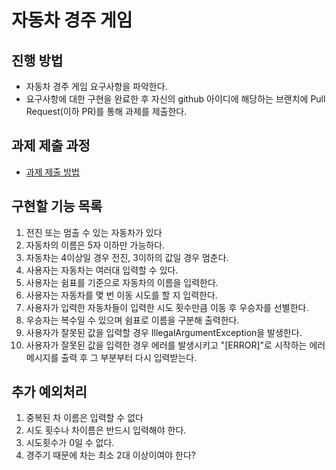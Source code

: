 # 자동차 경주 게임
## 진행 방법
* 자동차 경주 게임 요구사항을 파악한다.
* 요구사항에 대한 구현을 완료한 후 자신의 github 아이디에 해당하는 브랜치에 Pull Request(이하 PR)를 통해 과제를 제출한다.

## 과제 제출 과정
* [과제 제출 방법](https://github.com/next-step/nextstep-docs/tree/master/precourse)

## 구현할 기능 목록
1. 전진 또는 멈출 수 있는 자동차가 있다
2. 자동차의 이름은 5자 이하만 가능하다.
3. 자동차는 4이상일 경우 전진, 3이하의 값일 경우 멈춘다.
4. 사용자는 자동차는 여러대 입력할 수 있다.
5. 사용자는 쉼표를 기준으로 자동차의 이름을 입력한다.
6. 사용자는 자동차를 몇 번 이동 시도를 할 지 입력한다.
7. 사용자가 입력한 자동차들이 입력한 시도 횟수만큼 이동 후 우승자를 선별한다.
8. 우승자는 복수일 수 있으며 쉼표로 이름을 구분해 출력한다.
9. 사용자가 잘못된 값을 입력할 경우 IllegalArgumentException을 발생한다.
10. 사용자가 잘못된 값을 입력한 경우 에러를 발생시키고 "[ERROR]"로 시작하는 에러 메시지를 출력 후 그 부분부터 다시 입력받는다.

## 추가 예외처리
1. 중복된 차 이름은 입력할 수 없다
2. 시도 횟수나 차이름은 반드시 입력해야 한다.
3. 시도횟수가 0일 수 없다.
4. 경주기 때문에 차는 최소 2대 이상이여야 한다?